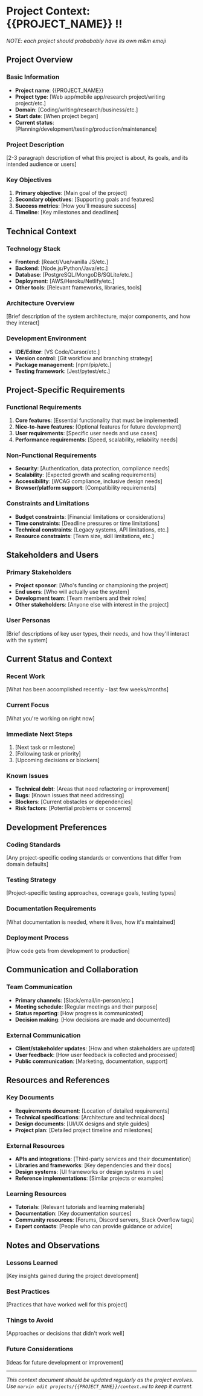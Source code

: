# Project Context: {{PROJECT_NAME}} ‼
*NOTE: each project should probabably have its own m&m emoji*

## Project Overview

### Basic Information
- **Project name**: {{PROJECT_NAME}}
- **Project type**: [Web app/mobile app/research project/writing project/etc.]
- **Domain**: [Coding/writing/research/business/etc.]
- **Start date**: [When project began]
- **Current status**: [Planning/development/testing/production/maintenance]

### Project Description
[2-3 paragraph description of what this project is about, its goals, and its intended audience or users]

### Key Objectives
1. **Primary objective**: [Main goal of the project]
2. **Secondary objectives**: [Supporting goals and features]
3. **Success metrics**: [How you'll measure success]
4. **Timeline**: [Key milestones and deadlines]

## Technical Context

### Technology Stack
- **Frontend**: [React/Vue/vanilla JS/etc.]
- **Backend**: [Node.js/Python/Java/etc.]
- **Database**: [PostgreSQL/MongoDB/SQLite/etc.]
- **Deployment**: [AWS/Heroku/Netlify/etc.]
- **Other tools**: [Relevant frameworks, libraries, tools]

### Architecture Overview
[Brief description of the system architecture, major components, and how they interact]

### Development Environment
- **IDE/Editor**: [VS Code/Cursor/etc.]
- **Version control**: [Git workflow and branching strategy]
- **Package management**: [npm/pip/etc.]
- **Testing framework**: [Jest/pytest/etc.]

## Project-Specific Requirements

### Functional Requirements
1. **Core features**: [Essential functionality that must be implemented]
2. **Nice-to-have features**: [Optional features for future development]
3. **User requirements**: [Specific user needs and use cases]
4. **Performance requirements**: [Speed, scalability, reliability needs]

### Non-Functional Requirements
- **Security**: [Authentication, data protection, compliance needs]
- **Scalability**: [Expected growth and scaling requirements]
- **Accessibility**: [WCAG compliance, inclusive design needs]
- **Browser/platform support**: [Compatibility requirements]

### Constraints and Limitations
- **Budget constraints**: [Financial limitations or considerations]
- **Time constraints**: [Deadline pressures or time limitations]
- **Technical constraints**: [Legacy systems, API limitations, etc.]
- **Resource constraints**: [Team size, skill limitations, etc.]

## Stakeholders and Users

### Primary Stakeholders
- **Project sponsor**: [Who's funding or championing the project]
- **End users**: [Who will actually use the system]
- **Development team**: [Team members and their roles]
- **Other stakeholders**: [Anyone else with interest in the project]

### User Personas
[Brief descriptions of key user types, their needs, and how they'll interact with the system]

## Current Status and Context

### Recent Work
[What has been accomplished recently - last few weeks/months]

### Current Focus
[What you're working on right now]

### Immediate Next Steps
1. [Next task or milestone]
2. [Following task or priority]
3. [Upcoming decisions or blockers]

### Known Issues
- **Technical debt**: [Areas that need refactoring or improvement]
- **Bugs**: [Known issues that need addressing]
- **Blockers**: [Current obstacles or dependencies]
- **Risk factors**: [Potential problems or concerns]

## Development Preferences

### Coding Standards
[Any project-specific coding standards or conventions that differ from domain defaults]

### Testing Strategy
[Project-specific testing approaches, coverage goals, testing types]

### Documentation Requirements
[What documentation is needed, where it lives, how it's maintained]

### Deployment Process
[How code gets from development to production]

## Communication and Collaboration

### Team Communication
- **Primary channels**: [Slack/email/in-person/etc.]
- **Meeting schedule**: [Regular meetings and their purpose]
- **Status reporting**: [How progress is communicated]
- **Decision making**: [How decisions are made and documented]

### External Communication
- **Client/stakeholder updates**: [How and when stakeholders are updated]
- **User feedback**: [How user feedback is collected and processed]
- **Public communication**: [Marketing, documentation, support]

## Resources and References

### Key Documents
- **Requirements document**: [Location of detailed requirements]
- **Technical specifications**: [Architecture and technical docs]
- **Design documents**: [UI/UX designs and style guides]
- **Project plan**: [Detailed project timeline and milestones]

### External Resources
- **APIs and integrations**: [Third-party services and their documentation]
- **Libraries and frameworks**: [Key dependencies and their docs]
- **Design systems**: [UI frameworks or design systems in use]
- **Reference implementations**: [Similar projects or examples]

### Learning Resources
- **Tutorials**: [Relevant tutorials and learning materials]
- **Documentation**: [Key documentation sources]
- **Community resources**: [Forums, Discord servers, Stack Overflow tags]
- **Expert contacts**: [People who can provide guidance or advice]

## Notes and Observations

### Lessons Learned
[Key insights gained during the project development]

### Best Practices
[Practices that have worked well for this project]

### Things to Avoid
[Approaches or decisions that didn't work well]

### Future Considerations
[Ideas for future development or improvement]

---

*This context document should be updated regularly as the project evolves. Use `marvin edit projects/{{PROJECT_NAME}}/context.md` to keep it current.*